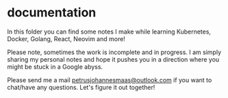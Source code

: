 # documentation
In this folder you can find some notes I make while learning Kubernetes, Docker, Golang, React, Neovim and more!

Please note, sometimes the work is incomplete and in progress. I am simply sharing my personal notes and hope it pushes you in a direction where you might be stuck in a Google abyss.

Please send me a mail petrusjohannesmaas@outlook.com if you want to chat/have any questions. Let's figure it out together!
